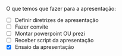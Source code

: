 O que temos que fazer para a apresentação:
- [ ] Definir diretrizes de apresentação
- [ ] Fazer convite
- [ ] Montar powerpoint OU prezi
- [ ] Receber script da apresentação
- [x] Ensaio da apresentação
